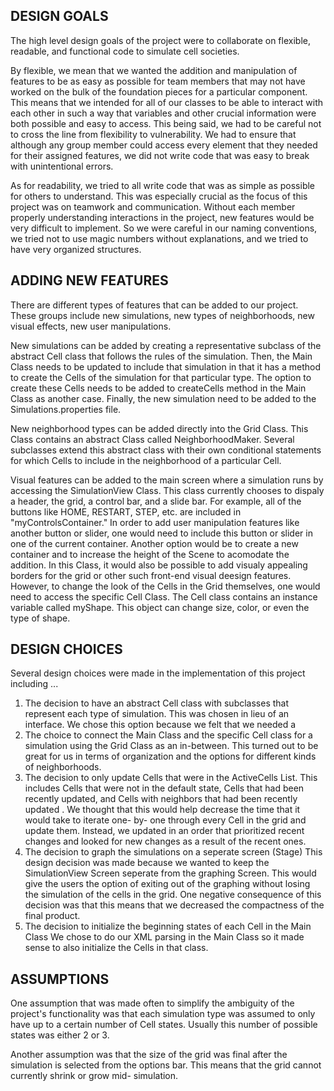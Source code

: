 ## DESIGN GOALS
The high level design goals of the project were to collaborate on flexible, readable, and functional code to simulate cell societies. 

By flexible, we mean that we wanted the addition and manipulation of features to be as easy as possible for team members that may not have worked on the bulk of the foundation pieces for a particular component. This means that we intended for all of our classes to be able to interact with each other in such a way that variables and other crucial information were both possible and easy to access. This being said, we had to be careful not to cross the line from flexibility to vulnerability. We had to ensure that although any group member could access every element that they needed for their assigned features, we did not write code that was easy to break with unintentional errors. 

As for readability, we tried to all write code that was as simple as possible for others to understand. This was especially crucial as the focus of this project was on teamwork and communication. Without each member properly understanding interactions in the project, new features would be very difficult to implement. So we were careful in our naming conventions, we tried not to use magic numbers without explanations, and we tried to have very organized structures. 

## ADDING NEW FEATURES
There are different types of features that can be added to our project. These groups include new simulations, new types of neighborhoods, new visual effects, new user manipulations.

New simulations can be added by creating a representative subclass of the abstract Cell class that follows the rules of the simulation. Then, the Main Class needs to be updated to include that simulation in that it has a method to create the Cells of the simulation for that particular type. The option to create these Cells needs to be added to createCells method in the Main Class as another case. Finally, the new simulation need to be added to the Simulations.properties file. 

New neighborhood types can be added directly into the Grid Class. This Class contains an abstract Class called NeighborhoodMaker. Several subclasses extend this abstract class with their own conditional statements for which Cells to include in the neighborhood of a particular Cell. 

Visual features can be added to the main screen where a simulation runs by accessing the SimulationView Class. This class currently chooses to dispaly a header, the grid, a control bar, and a slide bar. For example, all of the buttons like HOME, RESTART, STEP, etc. are included in "myControlsContainer." In order to add user manipulation features like another button or slider, one would need to include this button or slider in one of the current container. Another option would be to create a new container and to increase the height of the Scene to acomodate the addition. In this Class, it would also be possible to add visualy appealing borders for the grid or other such front-end visual deesign features. 
However, to change the look of the Cells in the Grid themselves, one would need to access the specific Cell Class. The Cell class contains an instance variable called myShape. This object can change size, color, or even the type of shape. 



## DESIGN CHOICES 
Several design choices were made in the implementation of this project including ...
1. The decision to have an abstract Cell class with subclasses that represent each type of simulation.
This was chosen in lieu of an interface. We chose this option because we felt that we needed a
2. The choice to connect the Main Class and the specific Cell class for a simulation using the Grid Class as an in-between. 
This turned out to be great for us in terms of organization and the options for different kinds of neighborhoods. 
3. The decision to only update Cells that were in the ActiveCells List. This includes Cells that were not in the default state, Cells that had been recently updated, and Cells with neighbors that had been recently updated .
We thought that this would help decrease the time that it would take to iterate one- by- one through every Cell in the grid and update them. Instead, we updated in an order that prioritized recent changes and looked for new changes as a result of the recent ones. 
4. The decision to graph the simulations on a seperate screen (Stage)
This design decision was made because we wanted to keep the SimulationView Screen seperate from the graphing Screen. This would give the users the option of exiting out of the graphing without losing the simulation of the cells in the grid. One negative consequence of this decision was that this means that we decreased the compactness of the final product. 
5. The decision to initialize the beginning states of each Cell in the Main Class
We chose to do our XML parsing in the Main Class so it made sense to also initialize the Cells in that class. 

## ASSUMPTIONS 

One assumption that was made often to simplify the ambiguity of the project's functionality was that each simulation type was assumed to only have up to a certain number of Cell states. Usually this number of possible states was either 2 or 3. 

Another assumption was that the size of the grid was final after the simulation is selected from the options bar. This means that the grid cannot currently shrink or grow mid- simulation. 
